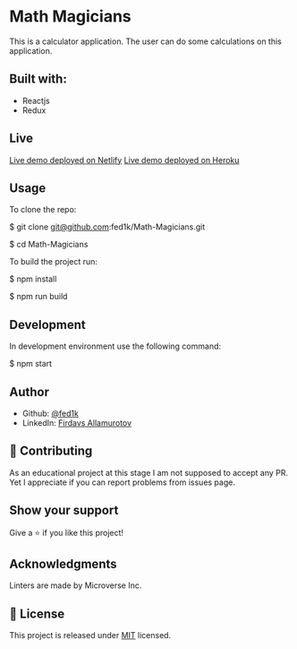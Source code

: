 # Math Magicians
This is a calculator application. The user can do some calculations on this application.

## Built with:
 * Reactjs
 * Redux

## Live 
[Live demo deployed on Netlify](https://mymath-magicians.netlify.app/)
[Live demo deployed on Heroku](https://myoldbookstore.herokuapp.com/)

## Usage
To clone the repo:

$ git clone git@github.com:fed1k/Math-Magicians.git

$ cd Math-Magicians


To build the project run:

$ npm install

$ npm run build

## Development

In development environment use the following command:

$ npm start

## Author
* Github: [@fed1k](https://github.com/fed1k)
* LinkedIn: [Firdavs Allamurotov](https://www.linkedin.com/in/firdavs-allamurotov-12b60a226/)

## 🤝 Contributing
As an educational project at this stage I am not supposed to accept any PR. Yet I appreciate if you can report problems from issues page.

## Show your support
Give a ⭐️ if you like this project!

## Acknowledgments
Linters are made by Microverse Inc.

## 📝 License
This project is released under [MIT](MIT) licensed.
